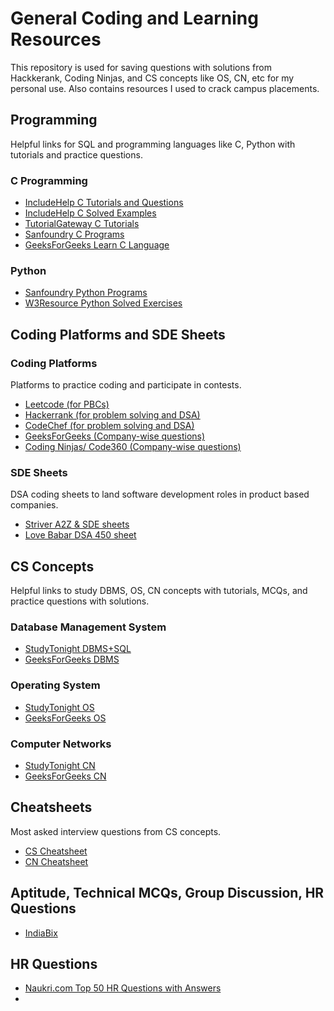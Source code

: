 # General Coding and Learning Resources
This repository is used for saving questions with solutions from Hackkerank, Coding Ninjas, and CS concepts like OS, CN, etc for my personal use. Also contains resources I used to crack campus placements.

## Programming
Helpful links for SQL and programming languages like C, Python with tutorials and practice questions.

### C Programming
- [IncludeHelp C Tutorials and Questions](https://www.includehelp.com/c/)
- [IncludeHelp C Solved Examples](https://www.includehelp.com/c-programming-examples-solved-c-programs.aspx)
- [TutorialGateway C Tutorials](https://www.tutorialgateway.org/c-programming-examples/)
- [Sanfoundry C Programs](https://www.sanfoundry.com/c-programming-examples/)
- [GeeksForGeeks Learn C Language](https://www.geeksforgeeks.org/c-programming-language/)

### Python
- [Sanfoundry Python Programs](https://www.sanfoundry.com/python-problems-solutions/)
- [W3Resource Python Solved Exercises](https://www.w3resource.com/python-exercises/)

## Coding Platforms and SDE Sheets
### Coding Platforms
Platforms to practice coding and participate in contests.
- [Leetcode (for PBCs)](https://leetcode.com/problemset/)
- [Hackerrank (for problem solving and DSA)](https://www.hackerrank.com/dashboard)
- [CodeChef (for problem solving and DSA)](https://www.codechef.com/practice#interview)
- [GeeksForGeeks (Company-wise questions)](https://www.geeksforgeeks.org/geeksforgeeks-practice-best-online-coding-platform/)
- [Coding Ninjas/ Code360 (Company-wise questions)](https://www.naukri.com/code360/problems)

### SDE Sheets
DSA coding sheets to land software development roles in product based companies.

- [Striver A2Z & SDE sheets](https://takeuforward.org/strivers-a2z-dsa-course/strivers-a2z-dsa-course-sheet-2/)
- [Love Babar DSA 450 sheet](https://www.geeksforgeeks.org/dsa-sheet-by-love-babbar/)
  
## CS Concepts
Helpful links to study DBMS, OS, CN concepts with tutorials, MCQs, and practice questions with solutions.

### Database Management System
- [StudyTonight DBMS+SQL](https://www.studytonight.com/dbms/)
- [GeeksForGeeks DBMS](https://www.geeksforgeeks.org/dbms/)

### Operating System
- [StudyTonight OS](https://www.studytonight.com/operating-system/)
- [GeeksForGeeks OS](https://www.geeksforgeeks.org/operating-systems/)

### Computer Networks
- [StudyTonight CN](https://www.studytonight.com/computer-networks/)
- [GeeksForGeeks CN](https://www.geeksforgeeks.org/computer-network-tutorials/)

## Cheatsheets
Most asked interview questions from CS concepts.

- [CS Cheatsheet](https://www.geeksforgeeks.org/most-asked-computer-science-subjects-interview-questions-in-amazon-microsoft-flipkart/)
- [CN Cheatsheet](https://www.geeksforgeeks.org/computer-network-cheat-sheet/)

## Aptitude, Technical MCQs, Group Discussion, HR Questions
- [IndiaBix](https://www.indiabix.com/)

## HR Questions
- [Naukri.com Top 50 HR Questions with Answers](https://www.naukri.com/blog/frequently-asked-hr-interview-questions-and-answers/)
- 
